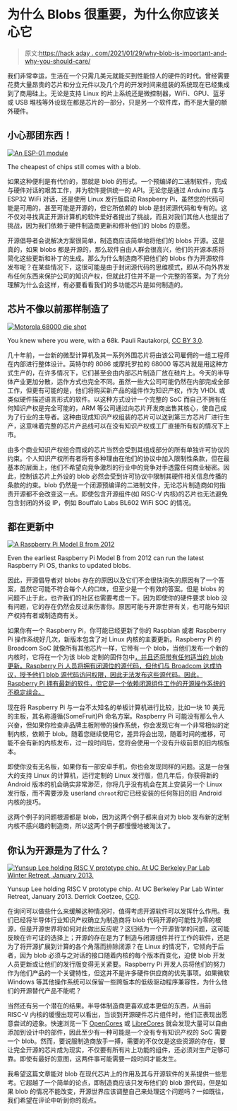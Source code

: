 # 为什么 Blobs 很重要，为什么你应该关心它

> 原文:[https://hack aday . com/2021/01/29/why-blob-is-important-and-why-you-should-care/](https://hackaday.com/2021/01/29/why-blobs-are-important-and-why-you-should-care/)

我们非常幸运，生活在一个只需几美元就能买到性能惊人的硬件的时代。曾经需要花费大量昂贵的芯片和分立元件以及几个月的开发时间来组装的系统现在已经集成到了商用硅上。无论是支持 Linux 的片上系统还是微控制器，WiFi、GPU、蓝牙或 USB 堆栈等外设现在都是芯片的一部分，只是另一个软件库，而不是大量的额外硬件。

## 小心那团东西！

[![An ESP-01 module](../Images/bdd19f975d81ae5b719cb722cbea7c66.png)](https://hackaday.com/wp-content/uploads/2021/01/blob-esp-01.jpg)

The cheapest of chips still comes with a blob.

如果这种便利是有代价的，那就是 blob 的形式。一个预编译的二进制软件，完成与硬件对话的艰苦工作，并为软件提供统一的 API。无论您是通过 Arduino 库与 ESP32 WiFi 对话，还是使用 Linux 发行版启动 Raspberry Pi，虽然您的代码可能是可用的，甚至可能是开源的，但它所依赖的 blob 是封闭源代码和专有的。这不仅对寻找真正开源计算机的软件爱好者提出了挑战，而且对我们其他人也提出了挑战，因为我们依赖于硬件制造商更新和修补他们的 blobs 的意愿。

开源倡导者会说解决方案很简单，制造商应该简单地将他们的 blobs 开源。这是真的，如果 blobs 都是开源的，那么软件自由人群会很高兴，他们的开源本质将简化这些更新和补丁的生成。那么为什么制造商不把他们的 blobs 作为开源软件发布呢？在某些情况下，这很可能是由于封闭源代码的思维模式，即从不向外界发布任何东西来保护公司的知识产权，但就此打住并不是一个完整的答案。为了充分理解为什么会这样，有必要看看我们的多功能芯片是如何制造的。

## 芯片不像以前那样制造了

[![Motorola 68000 die shot](../Images/ccdd203da278b930447248bb7f02261b.png)](https://hackaday.com/wp-content/uploads/2021/01/Motorola_68000_die.jpeg)

You knew where you were, with a 68k. Pauli Rautakorpi, [CC BY 3.0](https://commons.wikimedia.org/wiki/File:Motorola_68000_die.JPG).

几十年前，一台新的微型计算机及其一系列外围芯片将由该公司雇佣的一组工程师在内部进行整体设计。英特尔的 8086 或摩托罗拉的 68000 等芯片就是用这种方式生产的，在许多情况下，它们甚至会由内部芯片制造厂放在硅片上。今天的半导体产业更加分散，运作方式也完全不同。虽然一些大公司可能仍然在内部完成全部工作，但更有可能的是，他们将购买新产品的组件作为知识产权，作为 VHDL 或类似硬件描述语言形式的软件。以这种方式设计一个完整的 SoC 而自己不拥有任何知识产权是完全可能的，ARM 等公司通过向芯片开发商出售其核心，使自己成为了行业的主导者。这种由现成知识产权组装的芯片可以送到第三方芯片厂进行生产，这意味着完整的芯片产品线可以在没有知识产权或工厂直接所有权的情况下上市。

由多个商业知识产权组合而成的芯片当然会受到其组成部分的所有单独许可协议的约束。个人知识产权所有者将有多种理由在他们的协议中加入限制性条款，但在最基本的层面上，他们不希望向竞争激烈的行业中的竞争对手透露任何商业秘密。因此，控制该芯片上外设的 blob 必然会受到许可协议中限制其硬件相关信息传播的条款的约束。blob 仍然是一个闭源预编译的二进制文件，无论芯片制造商如何指责开源都不会改变这一点。即使包含开源组件(如 RISC-V 内核)的芯片也无法避免包含封闭的外设 IP，例如 Bouffalo Labs BL602 WiFi SOC 的情况。

## 都在更新中

[![A Raspberry Pi Model B from 2012](../Images/c5c985b1df6ef7f444da6395802efc97.png)](https://hackaday.com/wp-content/uploads/2021/01/2012-raspberry-pi-model-b.jpg)

Even the earliest Raspberry Pi Model B from 2012 can run the latest Raspberry Pi OS, thanks to updated blobs.

因此，开源倡导者对 blobs 存在的原因以及它们不会很快消失的原因有了一个答案，虽然它可能不符合每个人的口味，但至少是一个有效的答案。但是 blobs 的问题不止于此，也许我们的社区也需要考虑一下。因为即使你的硬件要求 blob 没有问题，它的存在仍然会反过来伤害你。原因可能与开源世界有关，也可能与知识产权持有者或制造商有关。

如果你有一个 Raspberry Pi，你可能已经更新了你的 Raspbian 或者 Raspberry Pi 操作系统好几次，新版本包含了对 Linux 内核的主要更新。Raspberry Pi 的 Broadcom SoC 就像所有其他芯片一样，它带有一个 blob，当他们发布一个新的内核时，它将在一个为该 blob 定制的固件包中[，并且还将带有任何适当的 blob 更新。Raspberry Pi 人员将拥有闭源位的源代码，但他们与 Broadcom 达成协议，授予他们 blob 源代码访问权限，因此无法发布这些源代码。因此，Raspberry Pi 拥有最新的软件，但它是一个依赖闭源组件工作的开源操作系统的不稳定组合。](https://github.com/raspberrypi/firmware)

现在将 Raspberry Pi 与一台不太知名的单板计算机进行比较，比如一块 10 美元的主板，其名称遵循{SomeFruit}Pi 命名方案。Raspberry Pi 可能没有那么令人兴奋，但如果你检查非品牌主板附带的操作系统，你会发现它有一个非常相似的定制内核，依赖于 blob。随着您继续使用它，差异将会出现，随着时间的推移，可能不会有新的内核发布，过一段时间后，您将会使用一个没有升级前景的旧内核版本。

即使你没有无名板，如果你有一部安卓手机，你也会发现同样的问题。这是一台强大的支持 Linux 的计算机，运行定制的 Linux 发行版，但几年后，你获得新的 Android 版本的机会确实非常渺茫，你将几乎没有机会在其上安装另一个 Linux 发行版，而不需要涉及 userland `chroot`和它已经安装的任何陈旧的旧 Android 内核的技巧。

这两个例子的问题根源都是 blob，因为这两个例子都来自对为 blob 发布新的定制内核不感兴趣的制造商，所以这两个例子都慢慢地被淘汰了。

## 你认为开源是为了什么？

[![Yunsup Lee holding RISC V prototype chip. At UC Berkeley Par Lab Winter Retreat, January 2013.](../Images/3c6367647e1879db9df70f31556b5717.png)](https://hackaday.com/wp-content/uploads/2021/01/1280px-Yunsup_Lee_holding_RISC_V_prototype_chip.jpeg)

Yunsup Lee holding RISC V prototype chip. At UC Berkeley Par Lab Winter Retreat, January 2013\. Derrick Coetzee, [CC0](https://commons.wikimedia.org/wiki/File:Yunsup_Lee_holding_RISC_V_prototype_chip.jpg).

在询问可以做些什么来缓解这种情况时，值得考虑开源软件可以发挥什么作用。我们已经将半导体行业知识产权确立为制造商将 blob 代码开源的可能性为零的根源，但是开源世界将如何对此做出反应呢？这归结为一个开源哲学的问题，这可能反映在许可证的选择上；开源的存在是为了制造与闭源组件并行工作的软件，还是为了将开源扩展到计算的各个角落而排除闭源？在 Linux 的情况下，它倾向于后者，因为 blob 必须与之对话的接口随着内核的每个版本而变化，迫使 blob 开发人员更新或让他们的发行版变得无关紧要。Raspberry Pi 开发人员将他们的努力作为他们产品的一个关键特性，但这并不是许多硬件供应商的优先事项。如果微软 Windows 等其他操作系统可以保留一些跨版本的低级驱动程序兼容性，为什么他们的开源替代产品不能呢？

当然还有另一个潜在的结果。半导体制造商更喜欢成本更低的东西，从当前 RISC-V 内核的缓慢出现可以看出，当谈到开源硬件芯片组件时，他们正表现出愿意尝试的迹象。快速浏览一下 [OpenCores](https://opencores.org/) 或 [LibreCores](https://www.librecores.org/) 就会发现大量可以自由添加到设计中的部件，因此至少有一种可能是一个没有专有知识产权的 SoC 需要一个 blob。然而，要说服制造商放手一搏，需要的不仅仅是这些资源的存在，要让完全开源的芯片成为现实，不仅要有所有片上功能的组件，还必须对生产足够可靠。即使有最好的意图，这两件事可能需要一段时间才能发生。

我希望这篇文章能对 blob 在现代芯片上的作用及其与开源软件的关系提供一些思考。它超越了一个简单的论点，即制造商应该只发布他们的 blob 源代码，但是如果 blob 的情况不能改变，开源世界应该调整自己来处理这个问题吗？一如既往，我们希望在评论中听到你的观点。